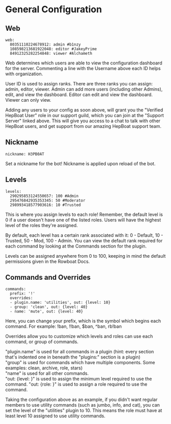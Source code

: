# General Configuration

## Web

```text
web:
  80351110224678912: admin #b1nzy
  108598213681922048: editor #JakeyPrime
  84912325282254848: viewer #Alchameth
```

Web determines which users are able to view the configuration dashboard for the server. Commenting a line with the Username above each ID helps with organization.

User ID is used to assign ranks. There are three ranks you can assign: admin, editor, viewer. Admin can add more users \(including other Admins\), edit, and view the dashboard. Editor can edit and view the dashboard. Viewer can only view.

Adding any users to your config as soon above, will grant you the "Verified HepBoat User" role in our support guild, which you can join at the "Support Server" linked above. This will give you access to a chat to talk with other HepBoat users, and get support from our amazing HepBoat support team.

## Nickname

```text
nickname: H3PB0AT
```

Set a nickname for the bot! Nickname is applied upon reload of the bot.

## Levels

```text
levels:
  290295853124550657: 100 #Admin
  295476842935353345: 50 #Moderator
  298993418577903616: 10 #Trusted
```

This is where you assign levels to each role! Remember, the default level is 0 if a user doesn't have one of the listed roles. Users will have the highest level of the roles they're assigned.

By default, each level has a certain rank associated with it: 0 - Default, 10 - Trusted, 50 - Mod, 100 - Admin. You can view the default rank required for each command by looking at the Commands section for the plugin.

Levels can be assigned anywhere from 0 to 100, keeping in mind the default permissions given in the Rowboat Docs.

## Commands and Overrides

```text
commands:
  prefix: '!'
  overrides:
  - plugin.name: 'utilities', out: {level: 10}
  - group: 'clean', out: {level: 40}
  - name: 'mute', out: {level: 40}
```

Here, you can change your prefix, which is the symbol which begins each command. For example: !ban, !!ban, $ban, ^ban, rb!ban

Overrides allow you to customize which levels and roles can use each command, or group of commands.

"plugin.name" is used for all commands in a plugin \(hint: every section that's indented one in beneath the "plugins:" section is a plugin\)  
"group" is used for commands which have multiple components. Some examples: clean, archive, role, stars\)  
"name" is used for all other commands.  
"out: {level: }" is used to assign the minimum level required to use the command.
"out: {role: }" is used to assign a role required to use the command. 

Taking the configuration above as an example, if you didn't want regular members to use utility commands \(such as jumbo, info, and cat\), you can set the level of the "utilities" plugin to 10. This means the role must have at least level 10 assigned to use utility commands.

